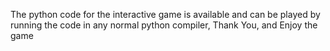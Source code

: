 The python code for the interactive game is available and can be played by running the code in any normal python compiler,
Thank You, and Enjoy the game
